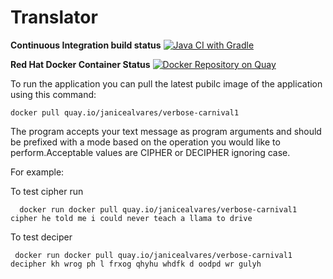 # Translator


**Continuous Integration build status** [![Java CI with Gradle](https://github.com/janiceAlvares/verbose/actions/workflows/gradle.yml/badge.svg?branch=master)](https://github.com/janiceAlvares/verbose/actions/workflows/gradle.yml)

**Red Hat Docker Container Status** [![Docker Repository on Quay](https://quay.io/repository/janicealvares/verbose-carnival1/status "Docker Repository on Quay")](https://quay.io/repository/janicealvares/verbose-carnival1)

To run the application you can pull the latest pubilc image of the application using this command:

    docker pull quay.io/janicealvares/verbose-carnival1

The program accepts your text message as program arguments and should be prefixed with a mode based on the operation you would like to perform.Acceptable values are  CIPHER or DECIPHER ignoring case.

For example:

  To test cipher run

      docker run docker pull quay.io/janicealvares/verbose-carnival1 cipher he told me i could never teach a llama to drive


  To test deciper 

     docker run docker pull quay.io/janicealvares/verbose-carnival1 decipher kh wrog ph l frxog qhyhu whdfk d oodpd wr gulyh 
